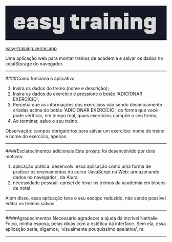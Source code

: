 ![easy training](./images/nome.png) 

[easy-training.vercel.app](easy-training.vercel.app)

Uma aplicação web para montar treinos de academia e salvar os dados no localStorage do navegador.

***

####Como funciona o  aplicativo
1. Insira os dados do treino (nome e descrição);
2. Insira os dados do exercício e pressione o botão 'ADICIONAR EXERCÍCIO';
3. Perceba que as informações dos exercícios vão sendo dinamicamente criadas acima do botão 'ADICIONAR EXERCÍCIO', de forma que você pode verificar, em tempo real, quais exercícios compõe o seu treino; 
4. Ao terminar, salve o seu treino.

Observação: campos obrigatórios para salvar um exercício: nome do treino e nome do exercício, apenas.

***
####Esclarecimentos adicionais
Este projeto foi desenvolvido por dois motivos:

1. aplicação prática: desenvolvi essa aplicação como uma forma de praticar os ensinamentos do curso 'JavaScript na Web: armazenando dados no navegador', da Alura; 
2. necessidade pessoal: cansei de levar os treinos da academia em blocos de nota!

Além disso, essa aplicação teve o seu escopo reduzido, não sendo possível editar os treinos salvos.
***
####Agradecimentos
Necessário agradecer a ajuda da incrível Nathalie Folco, minha esposa, pelas dicas com a estética da interface. Sem ela, essa aplicação seria, digamos, 'visualmente pouquíssimo apelativa', rs. 

***

